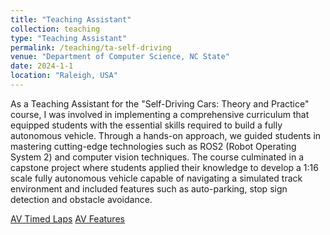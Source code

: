 ```yaml
---
title: "Teaching Assistant"
collection: teaching
type: "Teaching Assistant"
permalink: /teaching/ta-self-driving
venue: "Department of Computer Science, NC State"
date: 2024-1-1
location: "Raleigh, USA"
---
```


As a Teaching Assistant for the "Self-Driving Cars: Theory and Practice" course, I was involved in implementing a comprehensive curriculum that equipped students with the essential skills required to build a fully autonomous vehicle. Through a hands-on approach, we guided students in mastering cutting-edge technologies such as ROS2 (Robot Operating System 2) and computer vision techniques. The course culminated in a capstone project where students applied their knowledge to develop a 1:16 scale fully autonomous vehicle capable of navigating a simulated track environment and included features such as auto-parking, stop sign detection and obstacle avoidance.

[AV Timed Laps](https://www.youtube.com/watch?v=j_bzqZ4KnJc)
[AV Features]((https://www.youtube.com/watch?v=Gon6XzdwoGQ))